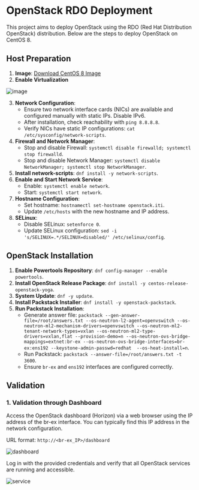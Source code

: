 # OpenStack RDO Deployment

This project aims to deploy OpenStack using the RDO (Red Hat Distribution OpenStack) distribution. Below are the steps to deploy OpenStack on CentOS 8.

## Host Preparation

1. **Image**: [Download CentOS 8 Image](https://dakhli-permenant.oss.eu-west-0.prod-cloud-ocb.orange-business.com/ITI_Course/CentOS-Stream-8-x86_64-20230112-dvd1.iso)
2. **Enable Virtualization** 

![image](https://github.com/abdelrahman303/OpenStack-Deployment/assets/60901149/f42cf3e8-f4f7-4d1b-90aa-4dd1c30b06d4)

3. **Network Configuration**: 
   - Ensure two network interface cards (NICs) are available and configured manually with static IPs. Disable IPv6.
   - After installation, check reachability with `ping 8.8.8.8`.
   - Verify NICs have static IP configurations: `cat /etc/sysconfig/network-scripts`.
4. **Firewall and Network Manager**: 
   - Stop and disable Firewall: `systemctl disable firewalld; systemctl stop firewalld`.
   - Stop and disable Network Manager: `systemctl disable NetworkManager; systemctl stop NetworkManager`.
5. **Install network-scripts**: `dnf install -y network-scripts`.
6. **Enable and Start Network Service**: 
   - Enable: `systemctl enable network`.
   - Start: `systemctl start network`.
7. **Hostname Configuration**:
   - Set hostname: `hostnamectl set-hostname openstack.iti`.
   - Update `/etc/hosts` with the new hostname and IP address.
8. **SELinux**: 
   - Disable SELinux: `setenforce 0`.
   - Update SELinux configuration: `sed -i 's/SELINUX=.*/SELINUX=disabled/' /etc/selinux/config`.
   
## OpenStack Installation

1. **Enable Powertools Repository**: `dnf config-manager --enable powertools`.
2. **Install OpenStack Release Package**: `dnf install -y centos-release-openstack-yoga`.
3. **System Update**: `dnf -y update`.
4. **Install Packstack Installer**: `dnf install -y openstack-packstack`.
5. **Run Packstack Installation**:
   - Generate answer file: `packstack --gen-answer-file=/root/answers.txt --os-neutron-l2-agent=openvswitch --os-neutron-ml2-mechanism-drivers=openvswitch --os-neutron-ml2-tenant-network-types=vxlan --os-neutron-ml2-type-drivers=vxlan,flat --provision-demo=n --os-neutron-ovs-bridge-mappings=extnet:br-ex --os-neutron-ovs-bridge-interfaces=br-ex:ens192 --keystone-admin-passwd=redhat  --os-heat-install=n`.
   - Run Packstack: `packstack --answer-file=/root/answers.txt -t 3600`.
   - Ensure `br-ex` and `ens192` interfaces are configured correctly.

## Validation

### 1. Validation through Dashboard

Access the OpenStack dashboard (Horizon) via a web browser using the IP address of the br-ex interface. You can typically find this IP address in the network configuration.

URL format: `http://<br-ex_IP>/dashboard`

![dashboard](https://github.com/abdelrahman303/OpenStack-Deployment/assets/60901149/94d41415-7c84-4392-ab1e-c161859d31b8)


Log in with the provided credentials and verify that all OpenStack services are running and accessible.

![service](https://github.com/abdelrahman303/OpenStack-Deployment/assets/60901149/7647eb79-ae8a-488a-af92-b9ca4a4d0946)
